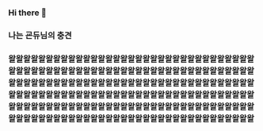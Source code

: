 ### Hi there 👋
### 나는 굔듀님의 충견
### 왈왈왈왈왈왈왈왈왈왈왈왈왈왈왈왈왈왈왈왈왈왈왈왈왈왈왈왈왈왈왈왈왈왈왈왈왈왈왈왈왈왈왈왈왈왈왈왈왈왈왈왈왈왈왈왈왈왈왈왈왈왈왈왈왈왈왈왈왈왈왈왈왈왈왈왈왈왈왈왈왈왈왈왈왈왈왈왈왈왈왈왈왈왈왈왈왈왈왈왈왈왈왈왈왈왈왈왈왈왈왈왈왈왈왈왈왈왈왈왈왈왈왈왈왈왈왈왈왈왈왈왈왈왈왈왈왈왈왈왈왈왈왈왈왈왈왈왈왈왈왈왈왈왈왈왈왈왈왈왈왈왈왈왈왈왈왈왈왈왈왈왈왈왈왈왈왈왈왈왈왈왈왈왈왈왈왈왈왈왈왈왈왈왈왈왈왈왈

<!--
**In-chijun/In-chijun** is a ✨ _special_ ✨ repository because its `README.md` (this file) appears on your GitHub profile.

Here are some ideas to get you started:

- 🔭 I’m currently working on ...
- 🌱 I’m currently learning ...
- 👯 I’m looking to collaborate on ...
- 🤔 I’m looking for help with ...
- 💬 Ask me about ...
- 📫 How to reach me: ...
- 😄 Pronouns: ...
- ⚡ Fun fact: ...
-->
